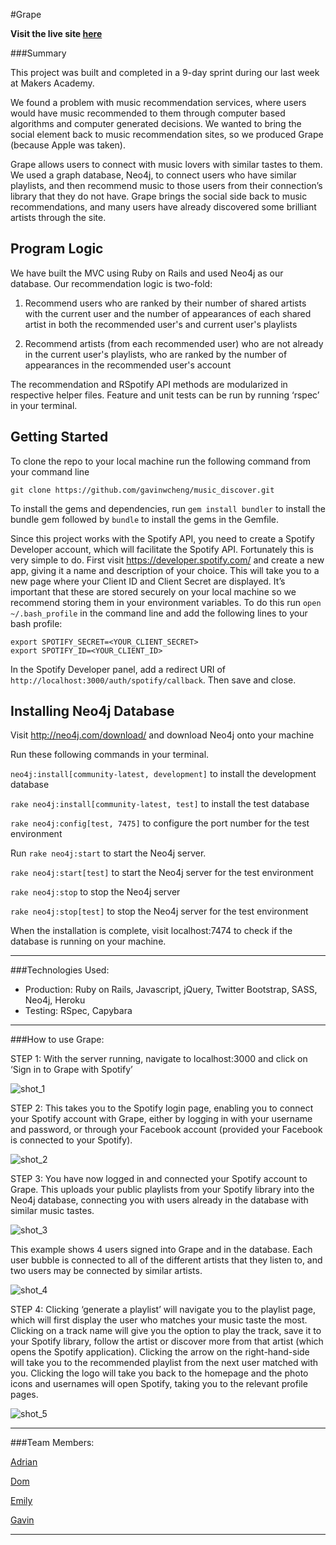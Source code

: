 #Grape

**Visit the live site [here](https://grape-music.herokuapp.com/)**

###Summary

This project was built and completed in a 9-day sprint during our last week at Makers Academy.

We found a problem with music recommendation services, where users would have music recommended to them through
computer based algorithms and computer generated decisions. We wanted to bring the social element back to music recommendation sites,
so we produced Grape (because Apple was taken).

Grape allows users to connect with music lovers with similar tastes to them. We used a graph database, Neo4j, to connect users who
have similar playlists, and then recommend music to those users from their connection’s library that they do not have. Grape brings
the social side back to music recommendations, and many users have already discovered some brilliant artists through the site.

## Program Logic

We have built the MVC using Ruby on Rails and used Neo4j as our database. Our recommendation logic is two-fold:

1) Recommend users who are ranked by their number of shared artists with  the current user and the number of appearances
of each shared artist in both the recommended user's and current user's playlists

2) Recommend artists (from each recommended user) who are not already in the current user's playlists, who are ranked
by the number of appearances in the recommended user's account

The recommendation and RSpotify API methods are modularized in respective helper files. Feature and unit tests can
be run by running ‘rspec’ in your terminal.

## Getting Started

To clone the repo to your local machine run the following command from your command line

`git clone https://github.com/gavinwcheng/music_discover.git`

To install the gems and dependencies, run `gem install bundler` to install the bundle gem followed by `bundle` to install
the gems in the Gemfile.

Since this project works with the Spotify API, you need to create a Spotify Developer account, which will facilitate the Spotify API.
Fortunately this is very simple to do. First visit https://developer.spotify.com/ and create a new app, giving it a name and description of your choice.
This will take you to a new page where your Client ID and Client Secret are displayed. It’s important that these are stored securely on your local machine so we
recommend storing them in your environment variables. 
To do this run `open ~/.bash_profile` in the command line and add the following lines to your bash profile:

 ```
 export SPOTIFY_SECRET=<YOUR_CLIENT_SECRET>
 export SPOTIFY_ID=<YOUR_CLIENT_ID>
 ```
 
 In the Spotify Developer panel, add a redirect URI of `http://localhost:3000/auth/spotify/callback`. Then save and close.

## Installing Neo4j Database

Visit http://neo4j.com/download/ and download Neo4j onto your machine

Run these following commands in your terminal.

`neo4j:install[community-latest, development]` to install the development database

`rake neo4j:install[community-latest, test]` to install the test database

`rake neo4j:config[test, 7475]` to configure the port number for the test environment

Run `rake neo4j:start` to start the Neo4j server. 

`rake neo4j:start[test]` to start the Neo4j server for the test environment

`rake neo4j:stop` to stop the Neo4j server

`rake neo4j:stop[test]` to stop the Neo4j server for the test environment

When the installation is complete, visit localhost:7474 to check if the database is running on your machine.

---
###Technologies Used:
- Production: Ruby on Rails, Javascript, jQuery, Twitter Bootstrap, SASS, Neo4j, Heroku
- Testing: RSpec, Capybara

---

###How to use Grape:

STEP 1: With the server running, navigate to localhost:3000 and click on ‘Sign in to Grape with Spotify’

![shot_1](public/images/grape_1.png)

STEP 2: This takes you to the Spotify login page, enabling you to connect your Spotify account with 
Grape, either by logging in with your username and password, or through your Facebook account 
(provided your Facebook is connected to your Spotify).

![shot_2](public/images/grape_2.png)

STEP 3: You have now logged in and connected your Spotify account to Grape. This uploads your public 
playlists from your Spotify library into the Neo4j database, connecting you with users already in the 
database with similar music tastes.

![shot_3](public/images/grape_4.png)

 This example shows 4 users signed into Grape and in the database. Each user bubble is connected 
to all of the different artists that they listen to, and two users may be connected by similar artists.

![shot_4](public/images/neo4j_1.png)

STEP 4: Clicking ‘generate a playlist’ will navigate you to the playlist page, which will first display 
the user who matches your music taste the most. Clicking on a track name will give you the option to play the 
track, save it to your Spotify library, follow the artist or discover more from that artist (which opens the Spotify application). 
Clicking the arrow on the right-hand-side will take you to the recommended playlist from the next user matched with you. 
Clicking the logo will take you back to the homepage and the photo icons and usernames will open Spotify, taking you to the relevant profile pages.

![shot_5](public/images/grape_5.png)

---

###Team Members:

[Adrian](https://github.com/Adrian1707)

[Dom](https://github.com/dbatten4)

[Emily](https://github.com/emilyworrall)

[Gavin](https://github.com/gavinwcheng)

---
